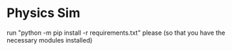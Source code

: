 # Physics Sim

run "python -m pip install -r requirements.txt" please (so that you have the necessary modules installed)